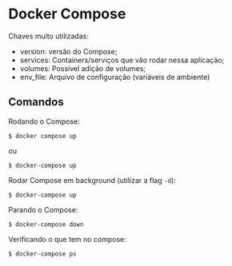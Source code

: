 # Docker Compose

Chaves muito utilizadas:

- version: versão do Compose;
- services: Containers/serviços que vão rodar nessa aplicação;
- volumes: Possível adição de volumes;
- env_file: Arquivo de configuração (variáveis de ambiente)

## Comandos

Rodando o Compose:

```
$ docker compose up
```

ou 

```
$ docker-compose up
```

Rodar Compose em background (utilizar a flag `-d`):

```
$ docker-compose up
```

Parando o Compose:

```
$ docker-compose down
```

Verificando o que tem no compose:

```
$ docker-compose ps
```